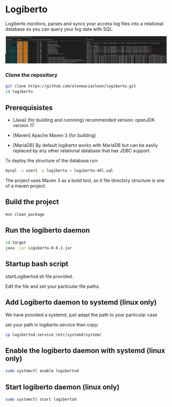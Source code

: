 # Logiberto

Logiberto monitors, parses and syncs your access log files into a relational database so you can query your log data with SQL.

![Alt Perfectly structured access data](https://github.com/alexmaciasleon/logiberto/blob/main/logiberto-screenshot.png?raw=true)

### Clone the repository

```bash
git clone https://github.com/alexmaciasleon/logiberto.git
cd logiberto
```
## Prerequisistes

- [Java] (for building and runnning)
recommended version: openJDK version 17

- [Maven]
Apache Maven 3 (for building)

- [MariaDB]
By default logiberto works with MariaDB but can be easily replaced by any other relational database that has JDBC support.

To deploy the structure of the database run:
```bash
mysql -u user1 -p logiberto < logiberto-ddl.sql
```

The project uses Maven 3 as a build tool, so it file directory structure is one of a maven project.

## Build the project
```bash
mvn clean package
```
## Run the logiberto daemon

```bash
cd target
java -jar Logiberto-0.0.1.jar
```

## Startup bash script

startLogibertod.sh file provided.

Edit the file and set your particular file paths.


## Add Logiberto daemon to systemd (linux only)


We have provided a systemd, just adapt the path to your particular case


set your path in logiberto.service then copy:
```bash
cp logibertod.service /etc/systemd/system/
```
## Enable the logiberto daemon with systemd (linux only)
```bash
sudo systemctl enable logibertod
```
## Start logiberto daemon (linux only)
```bash
sudo systemctl start logibertod
```
